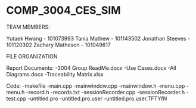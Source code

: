 # COMP_3004_CES_SIM
TEAM MEMBERS:

Yutaek Hwang - 101073993 
Tania Mathew -  101143502
Jonathan Steeves - 101120302
Zachary Matheson - 101049617


FILE ORGANIZATION

Report Documents:
-3004 Group ReadMe.docx
-Use Cases.docx
-All Diagrams.docx
-Traceability Matrix.xlsx

Code:
-makefile 
-main.cpp
-mainwindow.cpp
-mainwindow.h
-menu.cpp
-menu.h
-record.h
-records.txt
-sessionRecorder.cpp
-sessionRecorder.h
-test.cpp
-untitled.pro
-untitled.pro.user
-untitled.pro.user.TFTYfN
